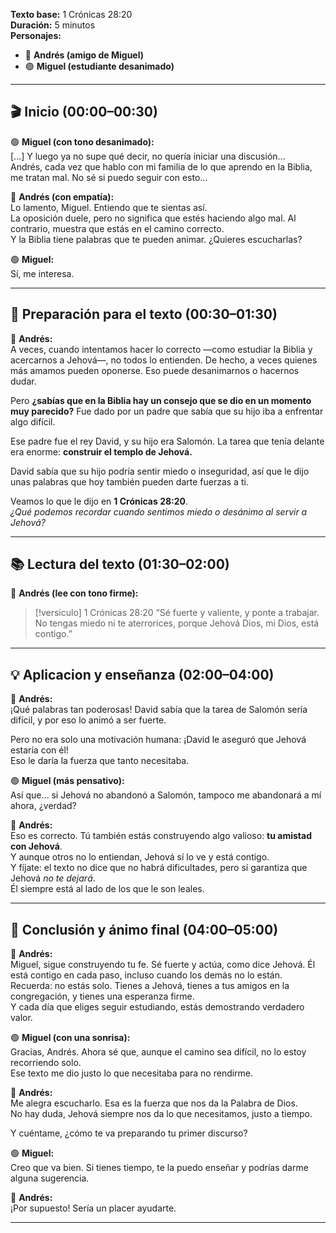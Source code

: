 **Texto base:** 1 Crónicas 28:20  
**Duración:** 5 minutos  
**Personajes:**  
- 🔵 **Andrés (amigo de Miguel)**  
- 🟢 **Miguel (estudiante desanimado)**

---

## 🎬 Inicio (00:00–00:30)

🟢 **Miguel (con tono desanimado):**  
[...] Y luego ya no supe qué decir, no quería iniciar una discusión...  
Andrés, cada vez que hablo con mi familia de lo que aprendo en la Biblia, me tratan mal. No sé si puedo seguir con esto…

🔵 **Andrés (con empatía):**  
Lo lamento, Miguel. Entiendo que te sientas así.  
La oposición duele, pero no significa que estés haciendo algo mal. Al contrario, muestra que estás en el camino correcto.  
Y la Biblia tiene palabras que te pueden animar. ¿Quieres escucharlas?

🟢 **Miguel:**  
Sí, me interesa.

---

## 📖 Preparación para el texto (00:30–01:30)

🔵 **Andrés:**  
A veces, cuando intentamos hacer lo correcto —como estudiar la Biblia y acercarnos a Jehová—, no todos lo entienden. 
De hecho, a veces quienes más amamos pueden oponerse. Eso puede desanimarnos o hacernos dudar.  

Pero **¿sabías que en la Biblia hay un consejo que se dio en un momento muy parecido?** 
Fue dado por un padre que sabía que su hijo iba a enfrentar algo difícil.

Ese padre fue el rey David, y su hijo era Salomón. 
La tarea que tenía delante era enorme: **construir el templo de Jehová.**  

David sabía que su hijo podría sentir miedo o inseguridad, así que le dijo unas palabras que hoy también pueden darte fuerzas a ti.

Veamos lo que le dijo en **1 Crónicas 28:20**.  
*¿Qué podemos recordar cuando sentimos miedo o desánimo al servir a Jehová?*

---

## 📚 Lectura del texto (01:30–02:00)

🔵 **Andrés (lee con tono firme):**  
> [!versiculo] 1 Crónicas 28:20
> “Sé fuerte y valiente, y ponte a trabajar. No tengas miedo ni te aterrorices, porque Jehová Dios, mi Dios, está contigo.”

---

## 💡 Aplicacion y enseñanza (02:00–04:00)

🔵 **Andrés:**  
¡Qué palabras tan poderosas! David sabía que la tarea de Salomón sería difícil, y por eso lo animó a ser fuerte.  

Pero no era solo una motivación humana: ¡David le aseguró que Jehová estaría con él!  
Eso le daría la fuerza que tanto necesitaba.

🟢 **Miguel (más pensativo):**  
Así que… si Jehová no abandonó a Salomón, tampoco me abandonará a mí ahora, ¿verdad?

🔵 **Andrés:**  
Eso es correcto. Tú también estás construyendo algo valioso: **tu amistad con Jehová**.  
Y aunque otros no lo entiendan, Jehová sí lo ve y está contigo.  
Y fíjate: el texto no dice que no habrá dificultades, pero sí garantiza que Jehová *no te dejará*.  
Él siempre está al lado de los que le son leales.

---

## 🏁 Conclusión y ánimo final (04:00–05:00)

🔵 **Andrés:**  
Miguel, sigue construyendo tu fe. Sé fuerte y actúa, como dice Jehová. Él está contigo en cada paso, incluso cuando los demás no lo están.  
Recuerda: no estás solo. Tienes a Jehová, tienes a tus amigos en la congregación, y tienes una esperanza firme.  
Y cada día que eliges seguir estudiando, estás demostrando verdadero valor.

🟢 **Miguel (con una sonrisa):**  
Gracias, Andrés. Ahora sé que, aunque el camino sea difícil, no lo estoy recorriendo solo.  
Ese texto me dio justo lo que necesitaba para no rendirme.

🔵 **Andrés:**  
Me alegra escucharlo. Esa es la fuerza que nos da la Palabra de Dios.  
No hay duda, Jehová siempre nos da lo que necesitamos, justo a tiempo.  

Y cuéntame, ¿cómo te va preparando tu primer discurso?

🟢 **Miguel:**  
Creo que va bien. Si tienes tiempo, te la puedo enseñar y podrías darme alguna sugerencia.

🔵 **Andrés:**  
¡Por supuesto! Sería un placer ayudarte.

---
